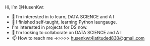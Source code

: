 Hi, I’m @HusenKwt
- 👀 I’m interested in to learn, DATA SCIENCE and A I
- 🌱 I finished self-taught, learning Python laungauge.
- I'm interested in projects for DS now.
- 💞️ I’m looking to collaborate on DATA SCIENCE and A I
- 📫 How to reach me ->>>>> husenkwt4latituded830@gmail.com
